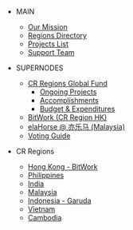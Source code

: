

- MAIN
    - [Our Mission](/main/cr-regions.md)
    - [Regions Directory](/main/directory.md)
    - [Projects List](/projects/directory.md)
    - [Support Team](/team/team.md)   
    
- SUPERNODES
    - [CR Regions Global Fund](/supernodes/global-fund/global-fund.md)
        - [Ongoing Projects](/supernodes/global-fund/ongoing.md)
        - [Accomplishments](/supernodes/global-fund/accomplishments.md)
        - [Budget & Expenditures](/supernodes/global-fund/budget.md)
    - [BitWork (CR Region HK)](/supernodes/bitwork.md)
    - [elaHorse @ 亦乐马 (Malaysia)](/supernodes/elaHorse.md)
    - [Voting Guide](/main/voting-guide.md)

- CR Regions 
    - [Hong Kong - BitWork](/regions/bitwork.md)
    - [Philippines](/regions/philippines.md)
    - [India](/regions/india.md)
    - [Malaysia](/regions/malaysia.md)
    - [Indonesia - Garuda](/regions/garuda.md)
    - [Vietnam](/regions/vietnam.md)
    - [Cambodia](/regions/small-world.md)
